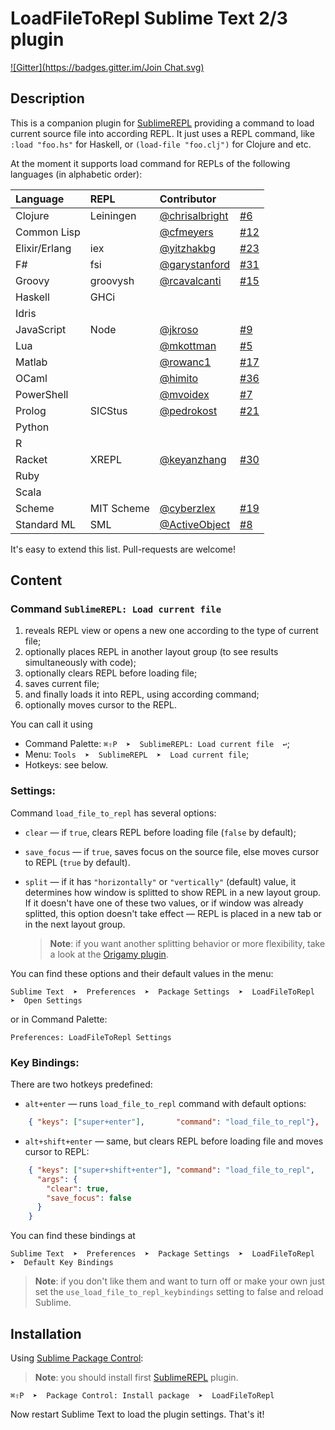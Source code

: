 # LoadFileToRepl Sublime Text 2/3 plugin

[![Gitter](https://badges.gitter.im/Join Chat.svg)](https://gitter.im/laughedelic/LoadFileToRepl?utm_source=badge&utm_medium=badge&utm_campaign=pr-badge)

## Description

This is a companion plugin for [SublimeREPL](http://github.com/wuub/SublimeREPL) providing a command to load current source file into according REPL. It just uses a REPL command, like `:load "foo.hs"` for Haskell, or `(load-file "foo.clj")` for Clojure and etc.

At the moment it supports load command for REPLs of the following languages (in alphabetic order):

| Language      | REPL       | Contributor                                        |                                                                |
|:--------------|:-----------|:---------------------------------------------------|:---------------------------------------------------------------|
| Clojure       | Leiningen  | [@chrisalbright](https://github.com/chrisalbright) | [#6](https://github.com/laughedelic/LoadFileToRepl/pull/6)     |
| Common Lisp   |            | [@cfmeyers](https://github.com/cfmeyers)           | [#12](https://github.com/laughedelic/LoadFileToRepl/issues/12) |
| Elixir/Erlang | iex        | [@yitzhakbg](https://github.com/yitzhakbg)         | [#23](https://github.com/laughedelic/LoadFileToRepl/issues/23) |
| F#            | fsi        | [@garystanford](https://github.com/garystanford)   | [#31](https://github.com/laughedelic/LoadFileToRepl/pull/31)   |
| Groovy        | groovysh   | [@rcavalcanti](https://github.com/rcavalcanti)     | [#15](https://github.com/laughedelic/LoadFileToRepl/pull/15)   |
| Haskell       | GHCi       |                                                    |                                                                |
| Idris         |            |                                                    |                                                                |
| JavaScript    | Node       | [@jkroso](https://github.com/jkroso)               | [#9](https://github.com/laughedelic/LoadFileToRepl/pull/9)     |
| Lua           |            | [@mkottman](https://github.com/mkottman)           | [#5](https://github.com/laughedelic/LoadFileToRepl/issues/5)   |
| Matlab        |            | [@rowanc1](https://github.com/rowanc1)             | [#17](https://github.com/laughedelic/LoadFileToRepl/pull/17)   |
| OCaml         |            | [@himito](https://github.com/himito)               | [#36](https://github.com/laughedelic/LoadFileToRepl/issues/36) |
| PowerShell    |            | [@mvoidex](https://github.com/mvoidex)             | [#7](https://github.com/laughedelic/LoadFileToRepl/issues/7)   |
| Prolog        | SICStus    | [@pedrokost](https://github.com/pedrokost)         | [#21](https://github.com/laughedelic/LoadFileToRepl/pull/21)   |
| Python        |            |                                                    |                                                                |
| R             |            |                                                    |                                                                |
| Racket        | XREPL      | [@keyanzhang](https://github.com/keyanzhang)       | [#30](https://github.com/laughedelic/LoadFileToRepl/pull/30)   |
| Ruby          |            |                                                    |                                                                |
| Scala         |            |                                                    |                                                                |
| Scheme        | MIT Scheme | [@cyberzlex](https://github.com/cyberzlex)         | [#19](https://github.com/laughedelic/LoadFileToRepl/pull/19)   |
| Standard ML   | SML        | [@ActiveObject](https://github.com/ActiveObject)   | [#8](https://github.com/laughedelic/LoadFileToRepl/pull/8)     |

It's easy to extend this list. Pull-requests are welcome!


## Content

### Command `SublimeREPL: Load current file`

1. reveals REPL view or opens a new one according to the type of current file;
1. optionally places REPL in another layout group (to see results simultaneously with code);
1. optionally clears REPL before loading file;
1. saves current file;
1. and finally loads it into REPL, using according command;
1. optionally moves cursor to the REPL.

You can call it using

* Command Palette: `⌘⇧P  ➤  SublimeREPL: Load current file  ↩`;
* Menu: `Tools  ➤  SublimeREPL  ➤  Load current file`;
* Hotkeys: see below.


### Settings:

Command `load_file_to_repl` has several options:

* `clear` — if `true`, clears REPL before loading file (`false` by default);
* `save_focus` — if `true`, saves focus on the source file, else moves cursor to REPL (`true` by default).
* `split` —  if it has `"horizontally"` or `"vertically"` (default) value, it determines how window is splitted to show REPL in a new layout group. If it doesn't have one of these two values, or if window was already splitted, this option doesn't take effect — REPL is placed in a new tab or in the next layout group.

   > **Note**: if you want another splitting behavior or more flexibility, take a look at the [Origamy plugin](https://github.com/SublimeText/Origami/).

You can find these options and their default values in the menu:

	Sublime Text  ➤  Preferences  ➤  Package Settings  ➤  LoadFileToRepl  ➤  Open Settings

or in Command Palette:

	Preferences: LoadFileToRepl Settings



### Key Bindings:

There are two hotkeys predefined:

* `alt+enter` — runs `load_file_to_repl` command with default options:

```json
	{ "keys": ["super+enter"], 		 "command": "load_file_to_repl"},
```

* `alt+shift+enter` — same, but clears REPL before loading file and moves cursor to REPL:

```json
	{ "keys": ["super+shift+enter"], "command": "load_file_to_repl",
	  "args": {
	  	"clear": true,
	  	"save_focus": false
	  }
	}
```

You can find these bindings at

	Sublime Text  ➤  Preferences  ➤  Package Settings  ➤  LoadFileToRepl  ➤  Default Key Bindings

> **Note**: if you don't like them and want to turn off or make your own just set the `use_load_file_to_repl_keybindings` setting to false and reload Sublime.


## Installation

Using [Sublime Package Control](http://wbond.net/sublime_packages/package_control):

> **Note**: you should install first [SublimeREPL](http://github.com/wuub/SublimeREPL) plugin.

	⌘⇧P  ➤  Package Control: Install package  ➤  LoadFileToRepl

Now restart Sublime Text to load the plugin settings. That's it!
